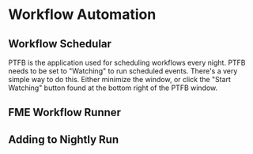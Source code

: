 # Workflow Automation

## Workflow Schedular
PTFB is the application used for scheduling workflows every night. PTFB needs to be set to "Watching" to run scheduled events. There's a very simple way to do this. Either minimize the window, or click the "Start Watching" button found at the bottom right of the PTFB window.

## FME Workflow Runner

## Adding to Nightly Run


